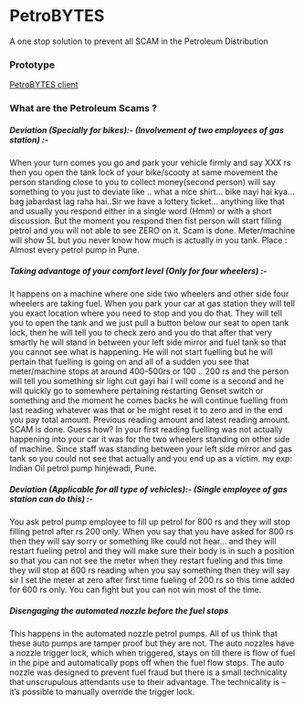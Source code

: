 # PetroBYTES
 A one stop solution to prevent all SCAM in the Petroleum Distribution
 
### Prototype
[PetroBYTES client](https://driller.000webhostapp.com/client/)
 
### What are the Petroleum Scams ? 

##### Deviation (Specially for bikes):- (Involvement of two employees of gas station) :- 
When your turn comes you go and park your vehicle firmly and say XXX rs then you open the tank lock of your bike/scooty at same movement the person standing close to you to collect money(second person) will say something to you just to deviate like .. what a nice shirt... bike nayi hai kya... bag jabardast lag raha hai..Sir we have a lottery ticket… anything like that and usually you respond either in a single word (Hmm) or with a short discussion. But the moment you respond then fist person will start filling petrol and you will not able to see ZERO on it. Scam is done. Meter/machine will show 5L but you never know how much is actually in you tank. 
Place : Almost every petrol pump in Pune.

##### Taking advantage of your comfort level (Only for four wheelers) :-  
 It happens on a machine where one side two wheelers and other side four wheelers are taking fuel. When you park your car at gas station they will tell you exact location where you need to stop and you do that. They will tell you to open the tank and we just pull a button below our seat to open tank lock, then he will tell you to check zero and you do that after that very smartly he will stand in between your left side mirror and fuel tank so that you cannot see what is happening. He will not start fuelling but he will pertain that fuelling is going on and all of a sudden you see that meter/machine stops at around 400-500rs or 100 .. 200 rs and the person will tell you something sir light cut gayi hai I will come is a second and he will quickly go to somewhere pertaining restarting Genset switch or something and the moment he comes backs he will continue fuelling from last reading whatever was that or he might reset it to zero and in the end you pay total amount. Previous reading amount and latest reading amount. SCAM is done. Guess how? In your first reading fuelling was not actually happening into your car it was for the two wheelers standing on other side of machine. Since staff was standing between your left side mirror and gas tank so you could not see that actually and you end up as a victim.
my exp: Indian Oil petrol pump hinjewadi, Pune.

##### Deviation (Applicable for all type of vehicles):- (Single employee of gas station can do this) :-  
You ask petrol pump employee to fill up petrol for 800 rs and they will stop filling petrol after rs 200 only. When you say that you have asked for 800 rs then they will say sorry or something like could not hear... and they will restart fueling petrol and they will make sure their body is in such a position so that you can not see the meter when they restart fueling and this time they will stop at 600 rs reading when you say something then they will say sir I set the meter at zero after first time fueling of 200 rs so this time added for 600 rs only. You can fight but you can not win most of the time.

 ##### Disengaging the automated nozzle before the fuel stops 
This happens in the automated nozzle petrol pumps. All of us think that these auto pumps are tamper proof but they are not. The auto nozzles have a nozzle trigger lock, which when triggered, stays on till there is flow of fuel in the pipe and automatically pops off when the fuel flow stops. The auto nozzle was designed to prevent fuel fraud but there is a small technicality that unscrupulous attendants use to their advantage. The technicality is – it’s possible to manually override the trigger lock.
